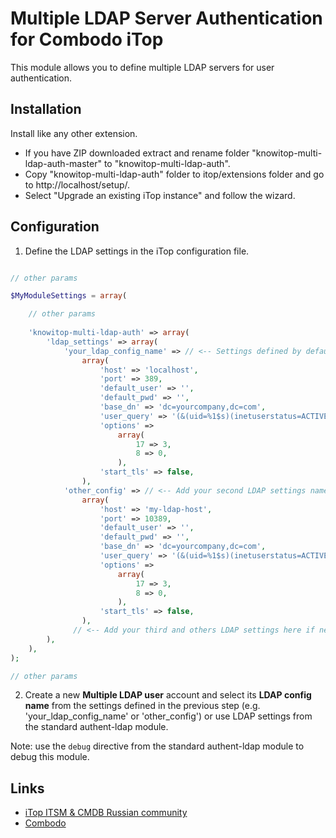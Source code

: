 # Multiple LDAP Server Authentication for Combodo iTop

This module allows you to define multiple LDAP servers for user authentication.

## Installation

Install like any other extension.

- If you have ZIP downloaded extract and rename folder "knowitop-multi-ldap-auth-master" to "knowitop-multi-ldap-auth".
- Copy "knowitop-multi-ldap-auth" folder to itop/extensions folder and go to http://localhost/setup/.
- Select "Upgrade an existing iTop instance" and follow the wizard.

## Configuration

1. Define the LDAP settings in the iTop configuration file.

```php

// other params

$MyModuleSettings = array(

    // other params
    
    'knowitop-multi-ldap-auth' => array(
        'ldap_settings' => array(
            'your_ldap_config_name' => // <-- Settings defined by default, you are free to change, rename or remove it
                array(
                    'host' => 'localhost',
                    'port' => 389,
                    'default_user' => '',
                    'default_pwd' => '',
                    'base_dn' => 'dc=yourcompany,dc=com',
                    'user_query' => '(&(uid=%1$s)(inetuserstatus=ACTIVE))',
                    'options' =>
                        array(
                            17 => 3,
                            8 => 0,
                        ),
                    'start_tls' => false,
                ),
            'other_config' => // <-- Add your second LDAP settings named 'other_config' for example
                array(
                    'host' => 'my-ldap-host',
                    'port' => 10389,
                    'default_user' => '',
                    'default_pwd' => '',
                    'base_dn' => 'dc=yourcompany,dc=com',
                    'user_query' => '(&(uid=%1$s)(inetuserstatus=ACTIVE))',
                    'options' =>
                        array(
                            17 => 3,
                            8 => 0,
                        ),
                    'start_tls' => false,
                ),
              // <-- Add your third and others LDAP settings here if needed
        ),
    ),
);

// other params
```

2. Create a new **Multiple LDAP user** account and select its **LDAP config name** from the settings defined in the previous step (e.g. 'your_ldap_config_name' or 'other_config') or use LDAP settings from the standard authent-ldap module.

Note: use the `debug` directive from the standard authent-ldap module to debug this module.

## Links
- [iTop ITSM & CMDB Russian community](http://community.itop-itsm.ru)
- [Combodo](https://www.combodo.com/?lang=en)
